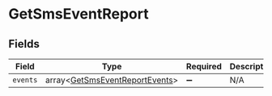 # GetSmsEventReport


## Fields

| Field                                                                            | Type                                                                             | Required                                                                         | Description                                                                      |
| -------------------------------------------------------------------------------- | -------------------------------------------------------------------------------- | -------------------------------------------------------------------------------- | -------------------------------------------------------------------------------- |
| `events`                                                                         | array<[GetSmsEventReportEvents](../../models/shared/GetSmsEventReportEvents.md)> | :heavy_minus_sign:                                                               | N/A                                                                              |